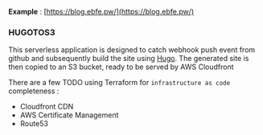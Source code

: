 __Example__ : [https://blog.ebfe.pw/](https://blog.ebfe.pw/)

### HUGOTOS3

This serverless application is designed to catch webhook push event from github and subsequently build the site using [Hugo](https://gohugo.io/). The generated site is then copied to an S3 bucket, ready to be served by AWS Cloudfront

There are a few TODO using Terraform for `infrastructure as code` completeness :

  - Cloudfront CDN
  - AWS Certificate Management
  - Route53


